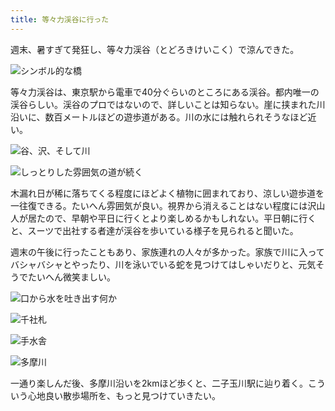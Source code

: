 ```yaml
---
title: 等々力渓谷に行った
---
```

週末、暑すぎて発狂し、等々力渓谷（とどろきけいこく）で涼んできた。

![](https://lh6.googleusercontent.com/YIAXLf62YMF7dxgQlTiQzsYFRFqInGte6DpHeU3iQBFpvhiTWnENOWQyQnXJETINGP1TS-UhjfUTHMXQlXgRuur8GsvtZ5kDJhZkDtNkazsjW4zn0rdqMFDOyULKnZ4CueEX1Vm01WmVL1AnlD8v4GE "シンボル的な橋")

等々力渓谷は、東京駅から電車で40分ぐらいのところにある渓谷。都内唯一の渓谷らしい。渓谷のプロではないので、詳しいことは知らない。崖に挟まれた川沿いに、数百メートルほどの遊歩道がある。川の水には触れられそうなほど近い。

![](https://lh3.googleusercontent.com/cHHw4k3StK7X95Kh4q5KXDVkH-8G4Zf37ZdPWarDABQ5vg9Ls-aZ9XNPFm40Vl9YolULKfVXMFynZzxTS-wCZdVD8_nTtxFcI_gvMNlJtSTcRKRowT-UXjsjzUrxJOeq_B-kALmpIeJLXPaIGU8d9RY "谷、沢、そして川")

![](https://lh3.googleusercontent.com/ccFYemgxjf4vDLK4ACPCBretAsX2UusbFtetP3oZ8jCC48C87pFrR7dv7AmiPW0xw8xMRrl8DLy6CTHmczEIeEL76Moc-hkKddRKdNENpRQeaic8S9i2Hhh_cRxSERKFnMjwHPnIwzXl3UjJ7Q_xxMM "しっとりした雰囲気の道が続く")

木漏れ日が稀に落ちてくる程度にほどよく植物に囲まれており、涼しい遊歩道を一往復できる。たいへん雰囲気が良い。視界から消えることはない程度には沢山人が居たので、早朝や平日に行くとより楽しめるかもしれない。平日朝に行くと、スーツで出社する者達が渓谷を歩いている様子を見られると聞いた。

週末の午後に行ったこともあり、家族連れの人々が多かった。家族で川に入ってバシャバシャとやったり、川を泳いでいる蛇を見つけてはしゃいだりと、元気そうでたいへん微笑ましい。

![](https://lh4.googleusercontent.com/A0SqrYJ6XOyugGcfCuDlbgmMi9r_j9P4qZb40Io7-1F7muAQRSAHLdHDMiEvUF03-gMjX_xr9vf7TxLYJk7acU0sHQ8ohY2ul1sUh8xZIbL8xhbtz4J9-Z9Y4-qRFqXA9jWpL3G-prQyHydgqAOKWwI "口から水を吐き出す何か")

![](https://lh6.googleusercontent.com/t2AVN6IeZKC21RC6KXi_6ZVYnBsQNG6zSe1Frpt-kEo4zuDCbKtvLJAoAv1tE0MITzOySwW2CAr00Dqkn5RskTy8iZ9tINHKKX48d2L55pdZIR1lX8EhcEJ_ZmCmt1NSngRCfDPx2Zo0u1jvHH1NgZk "千社札")

![](https://lh6.googleusercontent.com/sqruWqno4TeCLMnP6GUr379NSxD81fp1d9tz-U5xLJ02U0odhP6FqGUV825oqzbOphN_0SxE2ikAIyh5ynQ_reuKpDLfMsZ8DYDfQp2ohVHDqPOTZcZGdmTDH4BxXO8hfPY60Bxxf6XUq_h6qoA61_o "手水舎")

![](https://lh4.googleusercontent.com/_nQWxw89jbD9hvVnXat2n3OOTx7vzNA6SPHyxdv841IiohaZy5JchhdLYGIpZZR-ynEz9e7bC11jHcjddawOeD_Gg3sGIhjlCkMHtxNWUdZpPo_1iYixrGq5CcIhlElSQqapyXTcruRBcDDO5YxZYvk "多摩川")

一通り楽しんだ後、多摩川沿いを2kmほど歩くと、二子玉川駅に辿り着く。こういう心地良い散歩場所を、もっと見つけていきたい。
